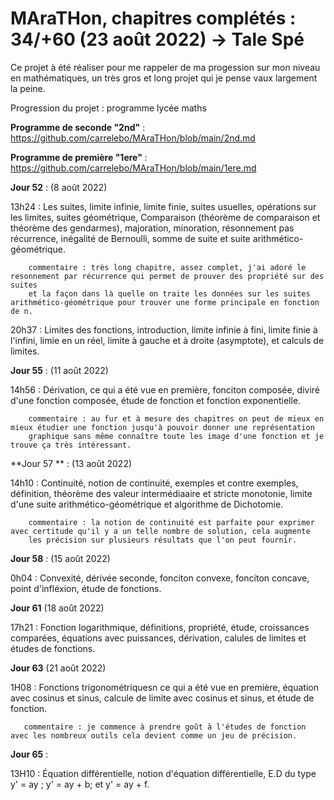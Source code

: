 # MAraTHon, chapitres complétés : 34/+60 (23 août 2022) -> Tale Spé

Ce projet à été réaliser pour me rappeler de ma progession sur mon niveau en mathématiques, un très gros et long projet qui je pense vaux largement la peine.

Progression du projet : programme lycée maths

**Programme de seconde "2nd"** : https://github.com/carrelebo/MAraTHon/blob/main/2nd.md

**Programme de première "1ere"** : https://github.com/carrelebo/MAraTHon/blob/main/1ere.md

**Jour 52** : (8 août 2022)

13h24 : Les suites, limite infinie, limite finie, suites usuelles, opérations sur les limites, suites géométrique, Comparaison (théorème de comparaison
        et théorème des gendarmes), majoration, minoration, résonnement pas récurrence, inégalité de Bernoulli, somme de suite
        et suite arithmético-géométrique.
        
        commentaire : très long chapitre, assez complet, j'ai adoré le resonnement par récurrence qui permet de prouver des propriété sur des suites
        et la façon dans là quelle on traite les données sur les suites arithmético-géométrique pour trouver une forme principale en fonction de n.

20h37 : Limites des fonctions, introduction, limite infinie à fini, limite finie à l'infini, limie en un réel, limite à gauche et à droite (asymptote),
        et calculs de limites.

**Jour 55** : (11 août 2022)

14h56 : Dérivation, ce qui a été vue en première, fonciton composée, diviré d'une fonction composée, étude de fonction et fonction exponentielle.
        
        commentaire : au fur et à mesure des chapitres on peut de mieux en mieux étudier une fonction jusqu'à pouvoir donner une représentation
        graphique sans même connaître toute les image d'une fonction et je trouve ça très intéressant.

**Jour 57 ** : (13 août 2022)

14h10 : Continuité, notion de continuité, exemples et contre exemples, définition, théorème des valeur intermédiaaire et stricte monotonie,
        limite d'une suite arithmético-géométrique et algorithme de Dichotomie.
        
        commentaire : la notion de continuité est parfaite pour exprimer avec certitude qu'il y a un telle nombre de solution, cela augmente
        les précision sur plusieurs résultats que l'on peut fournir.

**Jour 58** : (15 août 2022)

0h04 : Convexité, dérivée seconde, fonciton convexe, fonciton concave, point d'infléxion, étude de fonctions.

**Jour 61** (18 août 2022)

17h21 : Fonction logarithmique, définitions, propriété, étude, croissances comparées, équations avec puissances, dérivation, calules de limites
        et études de fonctions.
        
**Jour 63** (21 août 2022)

1H08 : Fonctions trigonométriquesn ce qui a été vue en première, équation avec cosinus et sinus, calcule de limite avec cosinus et sinus,
       et étude de fonction.
       
       commentaire : je commence à prendre goût à l'études de fonction avec les nombreux outils cela devient comme un jeu de précision.
                     
**Jour 65** : 

13H10 : Équation différentielle, notion d'équation différentielle, E.D du type y' = ay ; y' = ay + b; et y' = ay + f.
